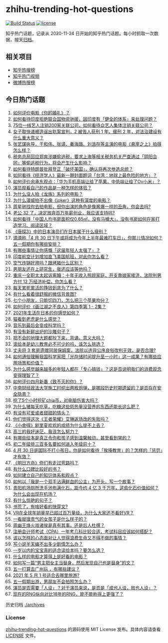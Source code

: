 # zhihu-trending-hot-questions

[![Build Status](https://github.com/justjavac/zhihu-trending-hot-questions/workflows/ci/badge.svg?branch=master)](https://github.com/justjavac/zhihu-trending-hot-questions/actions)
[![license](https://img.shields.io/github/license/justjavac/zhihu-trending-hot-questions)](https://github.com/justjavac/zhihu-trending-hot-questions/blob/master/LICENSE)

知乎热门话题，记录从 2020-11-24 日开始的知乎热门话题。每小时抓取一次数据，按天[归档](./archives)。

## 相关项目

- [知乎热搜榜](https://github.com/justjavac/zhihu-trending-top-search)
- [知乎热门视频](https://github.com/justjavac/zhihu-trending-hot-video)
- [微博热搜榜](https://github.com/justjavac/weibo-trending-hot-search)

## 今日热门话题

<!-- BEGIN -->
<!-- 最后更新时间 Sat May 01 2021 04:02:46 GMT+0800 (China Standard Time) -->

1. [如何评价电影《你的婚礼》？](https://www.zhihu.com/question/437513111)
2. [如何看待印度拒绝联合国物资驰援，因印度有「健全的体系」来处理问题？](https://www.zhihu.com/question/457285008)
3. [75位一线艺人注销200家关联公司，如何看待众艺人集体注销关联公司？](https://www.zhihu.com/question/457181415)
4. [女子取快递被造谣出轨案宣判，2 被告人获刑 1 年、缓刑 2
   年，对法治建设有什么重大意义？](https://www.zhihu.com/question/457266748)
5. [张艺谋执导，于和伟、张译、秦海璐、刘浩存等主演的电影《悬崖之上》拍得怎么样？](https://www.zhihu.com/question/398744121)
6. [税务总局回应郑爽涉嫌偷逃税，要求上海等相关税务机关严查通过「阴阳合同」等偷逃税行为，将会产生什么影响？](https://www.zhihu.com/question/457264887)
7. [如何看待特朗普批拜登正「破坏美国」，确认将再次参选总统？](https://www.zhihu.com/question/457256439)
8. [如何看待《经济学人》最新一期封面题词「台湾：地球上最危险的地方」？](https://www.zhihu.com/question/457260755)
9. [如何评价余承东观点：「华为手机高端让给了苹果，中低端让给了Ov小米」？](https://www.zhihu.com/question/457258690)
10. [演员观看自己的作品是一种怎样的体验？](https://www.zhihu.com/question/294472677)
11. [为什么没人拍《龙族》系列的电影？](https://www.zhihu.com/question/448178834)
12. [为什么漫威拍不出像《joker》这种有深度的电影？](https://www.zhihu.com/question/456837407)
13. [周星驰找你去拍电影，但你出演的角色是像酱爆一样的丑角，你会去吗?](https://www.zhihu.com/question/453812398)
14. [老公 32 了，决定放弃百万年薪创业，我应该支持吗?](https://www.zhihu.com/question/447327404)
15. [如何看待「中国人均书房面积仅0.65㎡，没有马桶大」，没有书房如何在家打造学习、阅读区域？](https://www.zhihu.com/question/456014343)
16. [《唐探3》中的日本演员们在日本属于什么级别？](https://www.zhihu.com/question/444896076)
17. [滴滴称「4 月 30
    日下午或将成为今年上半年最难打车日」，你那儿情况如何？五一假期你有哪些安排？](https://www.zhihu.com/question/457167453)
18. [有哪些事情让你感慨「这届年轻人太强了」？](https://www.zhihu.com/question/456812148)
19. [印度航空计划增加直飞美国航班，对此你怎么看？](https://www.zhihu.com/question/457239121)
20. [空气炸锅好用吗？跟烤箱什么区别？](https://www.zhihu.com/question/291230420)
21. [男朋友还在上研究生，我还应该等他吗？](https://www.zhihu.com/question/455432407)
22. [重庆一全职太太起诉离婚：十年无收入照顾家庭，开支靠娘家接济，法院判男方付 12
    万经济补偿，你怎么看？](https://www.zhihu.com/question/457146913)
23. [每天累死累活的挣钱到底为了什么？](https://www.zhihu.com/question/456067816)
24. [有什么看着很舒服的微信背景图?](https://www.zhihu.com/question/388752043)
25. [七个小朋友，只能切四刀，怎么把三个苹果均分？](https://www.zhihu.com/question/297440538)
26. [如何评价《画江湖之不良人》第四季第 1 - 2集？](https://www.zhihu.com/question/456851431)
27. [2021年生活在日本的你感觉如何？](https://www.zhihu.com/question/455934810)
28. [猫看到老虎是什么感觉？](https://www.zhihu.com/question/455697352)
29. [音乐到最后会变成科学吗？](https://www.zhihu.com/question/455907368)
30. [有没有新鲜出炉的沙雕句子？](https://www.zhihu.com/question/451404478)
31. [把不会的地理大题都抄下来，背诵，意义大吗？](https://www.zhihu.com/question/444879198)
32. [读绘本是幼儿教育必不可少的吗，该怎么挑选？](https://www.zhihu.com/question/439146316)
33. [丈夫将 3
    套房遗赠同居保姆案，法院以违背公序良俗改判无效，是否合理?](https://www.zhihu.com/question/457149946)
34. [如何通俗理解我国科学家把「光存储时间提升至一小时」这一成果？有哪些应用场景和价值？](https://www.zhihu.com/question/456553305)
35. [为什么感觉越来越多的年轻人都在「专心搞钱」？这是否说明我们的消费观念变得理智了？](https://www.zhihu.com/question/457140241)
36. [如何评价四月新番《致不灭的你》？](https://www.zhihu.com/question/454515151)
37. [中南财经政法大学施工时挖出两枚炮弹，是哪段历史时期遗留的？是否存在安全隐患？](https://www.zhihu.com/question/457122815)
38. [挖了5个小时挖矿chia币，对电脑伤害大吗？](https://www.zhihu.com/question/454866562)
39. [为什么猪每天吃草，吃糠这些低热量没营养的东西还能长这么肥？](https://www.zhihu.com/question/450554480)
40. [有没有可爱或者甜甜的情头？](https://www.zhihu.com/question/391413854)
41. [你们觉得这次《王者荣耀》艾琳返场改的失败吗？](https://www.zhihu.com/question/455420512)
42. [《小舍得》剧里夏欢欢的成绩为什么提不上去？](https://www.zhihu.com/question/455735077)
43. [高三的我好迷茫，我该怎么努力？](https://www.zhihu.com/question/456263396)
44. [有哪些绘本是真正令你和孩子感到温馨触动，甚至看到哭的？](https://www.zhihu.com/question/312239649)
45. [初二年级排三百多名要如何进入年级前十？](https://www.zhihu.com/question/447709781)
46. [4 月 30
    日是国际不打小孩日，你是如何看待「挨揍教育」的？怎样的「惩罚」才有效？](https://www.zhihu.com/question/391581129)
47. [《明日方舟》你们有走过弯路吗？](https://www.zhihu.com/question/452796365)
48. [有什么口碑比较好的书？](https://www.zhihu.com/question/441638696)
49. [如何建立自己的知识体系和观点？](https://www.zhihu.com/question/52782284)
50. [如何以「我是一个双手沾满鲜血的公主」为开头，写一个故事？](https://www.zhihu.com/question/442702619)
51. [贵阳机场厕所洗手池布满化石，距今约 4 亿 3
    千万年，这些化石价值如何？为什么会出现在机场？](https://www.zhihu.com/question/456986321)
52. [有什么惊艳的句子？](https://www.zhihu.com/question/432528611)
53. [书荒了，有啥好看的快穿文?](https://www.zhihu.com/question/451673117)
54. [VR在全球年销量早已超过百万量级，为什么大家还不看好VR？](https://www.zhihu.com/question/455504976)
55. [一看就很贵气的女孩子是什么样子的？](https://www.zhihu.com/question/322175199)
56. [周幽王烽火戏诸侯是真有其事，还是后人杜撰？](https://www.zhihu.com/question/20836590)
57. [注册会计师考试（CPA）一年考几科比较合适，考试科目应该如何搭配？](https://www.zhihu.com/question/438621387)
58. [该以怎样的心态面对让人觉得浪费生命又不得不做的事情？](https://www.zhihu.com/question/457093118)
59. [写小说半天编不出多少剧情怎么办？](https://www.zhihu.com/question/312977699)
60. [一岁以内的宝宝真的适合读绘本吗？要怎么选？](https://www.zhihu.com/question/456575498)
61. [什么样的电影才算得上是好看的电影？](https://www.zhihu.com/question/437729822)
62. [如何写一篇“男主把女主当替身，然后发现自己也是替身”的文？](https://www.zhihu.com/question/437395484)
63. [五一打算去广州玩 ，有哪些建议？](https://www.zhihu.com/question/454725222)
64. [2021 年 5 月 1 号适合去哪里旅游?](https://www.zhihu.com/question/449104465)
65. [五一假期出游，男朋友不会拍照怎么办？](https://www.zhihu.com/question/456855235)
66. [演员是否需要「人设」？对于演员来说，是否是「成也人设，败也人设」？](https://www.zhihu.com/question/266121028)
67. [现在的RNG纵向对比18年的RNG，能不能称得上更强了？](https://www.zhihu.com/question/450488501)

<!-- END -->

历史归档 [./archives](./archives)

### License

[zhihu-trending-hot-questions](https://github.com/justjavac/zhihu-trending-hot-questions)
的源码使用 MIT License 发布。具体内容请查看 [LICENSE](./LICENSE) 文件。
